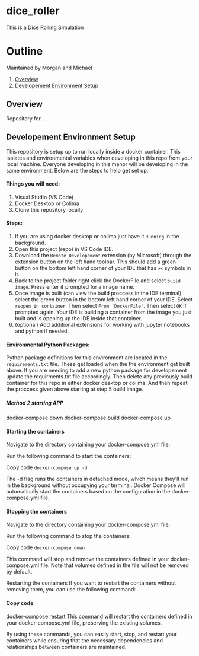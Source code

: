 # dice_roller
This is a Dice Rolling Simulation

# Outline
Maintained by Morgan and Michael

1. [Overview](#overview)
1. [Developement Environment Setup](#developement_environment_setup)

## Overview
Repository for...

## Developement Environment Setup
This repository is setup up to run locally inside a docker container. This isolates and environmental variables when developing in this repo from your local machine. Everyone developing in this manor will be developing in the same environment. Below are the steps to help get set up.


#### Things you will need:
1. Visual Studio (VS Code)
2. Docker Desktop or Colima
3. Clone this repository locally


#### Steps:
1. If you are using docker desktop or colima just have it `Running` in the background.
2. Open this project (repo) in VS Code IDE.
3. Download the `Remote Developement` extension (by Microsoft) through the extension button on the left hand toolbar. This should add a green button on the bottom left hand corner of your IDE that has `><` symbols in it.
4. Back to the project folder right click the DockerFile and select `build image`. Press enter if prompted for a image name.
5. Once image is built (can view the build proccess in the IDE terminal) select the green button in the bottom left hand corner of your IDE. Select `reopen in container`. Then select `From 'DockerFile'`. Then select `OK` if prompted again. Your IDE is building a container from the image you just built and is opening up the IDE inside that container.
6. (optional) Add additional extensions for working with jupyter notebooks and python if needed.


#### Environmental Python Packages:

Python package definitions for this environment are located in the `requirements.txt` file. These get loaded when the the environment get built above. If you are needing to add a new python package for developement update the requirments.txt file accordingly. Then delete any previously build container for this repo in either docker desktop or colima. And then repeat the proccess given above starting at step 5 build image.

##### Method 2 starting APP

docker-compose down
docker-compose build
docker-compose up

#### Starting the containers
Navigate to the directory containing your docker-compose.yml file.

Run the following command to start the containers:

Copy code
`docker-compose up -d`

The -d flag runs the containers in detached mode, which means they'll run in the background without occupying your terminal. Docker Compose will automatically start the containers based on the configuration in the docker-compose.yml file.

#### Stopping the containers
Navigate to the directory containing your docker-compose.yml file.

Run the following command to stop the containers:

Copy code
`docker-compose down`

This command will stop and remove the containers defined in your docker-compose.yml file. Note that volumes defined in the file will not be removed by default. 

Restarting the containers
If you want to restart the containers without removing them, you can use the following command:

#### Copy code
docker-compose restart
This command will restart the containers defined in your docker-compose.yml file, preserving the existing volumes.

By using these commands, you can easily start, stop, and restart your containers while ensuring that the necessary dependencies and relationships between containers are maintained.

